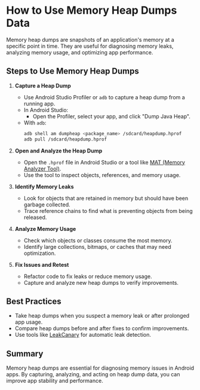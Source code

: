 # How to Use Memory Heap Dumps Data

Memory heap dumps are snapshots of an application's memory at a specific point in time. They are useful for diagnosing memory leaks, analyzing memory usage, and optimizing app performance.

## Steps to Use Memory Heap Dumps

1. **Capture a Heap Dump**
   - Use Android Studio Profiler or `adb` to capture a heap dump from a running app.
   - In Android Studio: 
     - Open the Profiler, select your app, and click "Dump Java Heap".
   - With `adb`:
     ```sh
     adb shell am dumpheap <package_name> /sdcard/heapdump.hprof
     adb pull /sdcard/heapdump.hprof
     ```

2. **Open and Analyze the Heap Dump**
   - Open the `.hprof` file in Android Studio or a tool like [MAT (Memory Analyzer Tool)](https://www.eclipse.org/mat/).
   - Use the tool to inspect objects, references, and memory usage.

3. **Identify Memory Leaks**
   - Look for objects that are retained in memory but should have been garbage collected.
   - Trace reference chains to find what is preventing objects from being released.

4. **Analyze Memory Usage**
   - Check which objects or classes consume the most memory.
   - Identify large collections, bitmaps, or caches that may need optimization.

5. **Fix Issues and Retest**
   - Refactor code to fix leaks or reduce memory usage.
   - Capture and analyze new heap dumps to verify improvements.

## Best Practices

- Take heap dumps when you suspect a memory leak or after prolonged app usage.
- Compare heap dumps before and after fixes to confirm improvements.
- Use tools like [LeakCanary](https://square.github.io/leakcanary/) for automatic leak detection.

## Summary

Memory heap dumps are essential for diagnosing memory issues in Android apps. By capturing, analyzing, and acting on heap dump data, you can improve app stability and performance.
